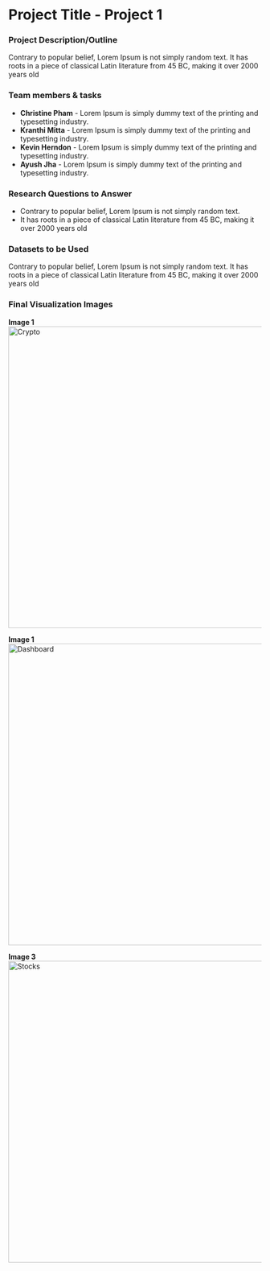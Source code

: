 # Project Title - Project 1

### Project Description/Outline
Contrary to popular belief, Lorem Ipsum is not simply random text. It has roots in a piece of classical Latin literature from 45 BC, making it over 2000 years old

### Team members & tasks
- **Christine Pham** - Lorem Ipsum is simply dummy text of the printing and typesetting industry.
- **Kranthi Mitta** - Lorem Ipsum is simply dummy text of the printing and typesetting industry.
- **Kevin Herndon** - Lorem Ipsum is simply dummy text of the printing and typesetting industry.
- **Ayush Jha** - Lorem Ipsum is simply dummy text of the printing and typesetting industry.

### Research Questions to Answer
- Contrary to popular belief, Lorem Ipsum is not simply random text.
- It has roots in a piece of classical Latin literature from 45 BC, making it over 2000 years old

### Datasets to be Used
Contrary to popular belief, Lorem Ipsum is not simply random text. It has roots in a piece of classical Latin literature from 45 BC, making it over 2000 years old

### Final Visualization Images

**Image 1**
<br>
<img src="https://imageio.forbes.com/specials-images/dam/imageserve/1135926485/0x0.jpg?format=jpg&width=1200" alt="Crypto" width="600" height="">

**Image 1**
<br>
<img src="https://static.infragistics.com/marketing/reveal/solutions/crypto-analytics/reveal-solution-crypto-analytics-portfolio-dashboard-768.jpg" alt="Dashboard" width="600" height="">


**Image 3**
<br>
<img src="https://www.bankrate.com/2019/03/22142110/How-to-trade-stocks.jpg" alt="Stocks" width="600" height="">